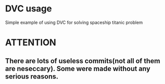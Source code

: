 # DVC usage
Simple example of using DVC for solving spaceship titanic problem
# ATTENTION
## There are lots of useless commits(not all of them are neseccary). Some were made without any serious reasons. 
